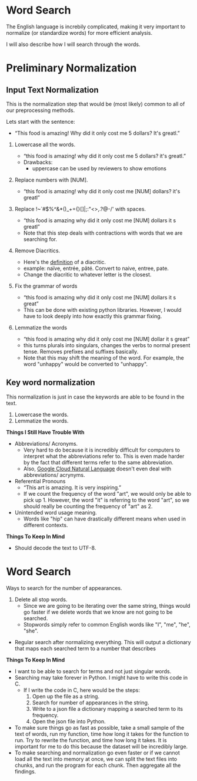 # Word Search

The English language is increbily complicated, making it very important to normalize (or standardize words) for more efficient analysis.

I will also describe how I will search through the words.


# Preliminary Normalization

## Input Text Normalization

This is the normalization step that would be (most likely) common to all of our preprocessing methods.


Lets start with the sentence:

* “This food is amazing! Why did it only cost me 5 dollars? It's greatl.”

1. Lowercase all the words.
    * “this food is amazing! why did it only cost me 5 dollars? it's greatl.”
    * Drawbacks:
        * uppercase can be used by reviewers to show emotions

2. Replace numbers with [NUM].
    * “this food is amazing! why did it only cost me [NUM] dollars? it's greatl”

3. Replace !~`#$%^&*()_+={}[]|;:"<>,.?@-\/' with spaces.
    * “this food is amazing why did it only cost me [NUM] dollars it s greatl”
    * Note that this step deals with contractions with words that we are searching for.

4. Remove Diacritics.
    * Here's the [definition](https://en.wikipedia.org/wiki/Diacritic) of a diacritic.
    * example: naïve, entrée, pâté. Convert to naive, entree, pate.
    * Change the diacritic to whatever letter is the closest.

5. Fix the grammar of words
    * “this food is amazing why did it only cost me [NUM] dollars it s great”
    * This can be done with existing python libraries. However, I would have to look deeply into how exactly this grammar fixing.

6. Lemmatize the words
    * “this food is amazing why did it only cost me [NUM] dollar it s great”
    * this turns plurals into singulars, changes the verbs to normal present tense. Removes prefixes and suffixes basically.
    * Note that this may shift the meaning of the word. For example, the word "unhappy" would be converted to "unhappy".

## Key word normalization

This normalization is just in case the keywords are able to be found in the text. 

1. Lowercase the words.
2. Lemmatize the words.

**Things I Still Have Trouble With**

* Abbreviations/ Acronyms. 
    * Very hard to do because it is incredibly difficult for computers to interpret what the abbreviations refer to. This is even made harder by the fact that different terms refer to the same abbreviation.
    * Also, [Google Cloud Natural Language](https://cloud.google.com/natural-language/) doesn't even deal with abbreviations/ acrynyms.
* Referential Pronouns
    * “This art is amazing. It is very inspiring.”
    * If we count the frequency of the word "art", we would only be able to pick up 1. However, the word "it" is referring to the word "art", so we should really be counting the frequency of "art" as 2.
* Unintended word usage meaning.
    * Words like "hip" can have drastically different means when used in different contexts. 

**Things To Keep In Mind**

* Should decode the text to UTF-8.

# Word Search

Ways to search for the number of appearances.

1. Delete all stop words.
    * Since we are going to be iterating over the same string, things would go faster if we delete words that we know are not going to be searched.
    * Stopwords simply refer to common English words like "I", "me", "he", "she".
* Regular search after normalizing everything. This will output a dictionary that maps each searched term to a number that describes

**Things To Keep In Mind**

* I want to be able to search for terms and not just singular words.
* Searching may take forever in Python. I might have to write this code in C.
    * If I write the code in C, here would be the steps: 
        1. Open up the file as a string.
        2. Search for number of appearances in the string.
        3. Write to a json file a dictionary mapping a searched term to its frequency.
        4. Open the json file into Python.
* To make sure things go as fast as possible, take a small sample of the text of words, run my function, time how long it takes for the function to run. Try to rewrite the function, and time how long it takes. It is important for me to do this because the dataset will be incredibly large.
* To make searching and normalization go even faster or if we cannot load all the text into memory at once, we can split the text files into chunks, and run the program for each chunk. Then aggregate all the findings.


